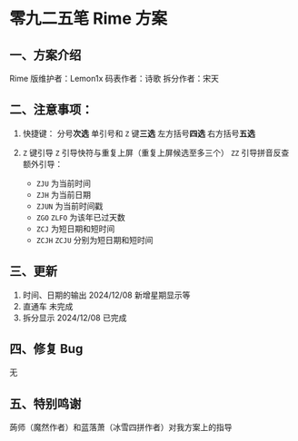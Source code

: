 # 零九二五笔 Rime 方案

## 一、方案介绍
Rime 版维护者：Lemon1x
码表作者：诗歌
拆分作者：宋天

## 二、注意事项：
1. 快捷键：
	分号**次选**
	单引号和 `Z` 键**三选**
	左方括号**四选**
	右方括号**五选**

2. `Z` 键引导
	`Z` 引导快符与重复上屏（重复上屏候选至多三个）
	`ZZ` 引导拼音反查
	额外引导：
	- `ZJU` 为当前时间
	- `ZJH` 为当前日期
	- `ZJUN` 为当前时间戳
	- `ZGO` `ZLFO` 为该年已过天数
	- `ZCJ` 为短日期和短时间
	- `ZCJH` `ZCJU` 分别为短日期和短时间

## 三、更新
1. 时间、日期的输出
2024/12/08 新增星期显示等
1. 直通车
未完成
1. 拆分显示
2024/12/08 已完成

## 四、修复 Bug
无

## 五、特别鸣谢
蒟师（魔然作者）和蓝落萧（冰雪四拼作者）对我方案上的指导